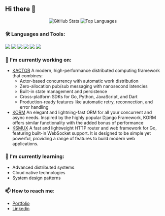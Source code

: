 ## Hi there 👋

<div align="center">
  <img src="https://github-readme-stats.vercel.app/api?username=kamalshkeir&show_icons=true&theme=transparent" alt="GitHub Stats" />
  <img src="https://github-readme-stats.vercel.app/api/top-langs/?username=kamalshkeir&layout=compact&theme=transparent" alt="Top Languages" />
</div>

### 🛠️ Languages and Tools:
<div>
  <img src="https://img.shields.io/badge/Go-00ADD8?style=for-the-badge&logo=go&logoColor=white" />
  <img src="https://img.shields.io/badge/Python-3776AB?style=for-the-badge&logo=python&logoColor=white" />
  <img src="https://img.shields.io/badge/JavaScript-F7DF1E?style=for-the-badge&logo=javascript&logoColor=black" />
  <img src="https://img.shields.io/badge/Docker-2496ED?style=for-the-badge&logo=docker&logoColor=white" />
  <img src="https://img.shields.io/badge/Git-F05032?style=for-the-badge&logo=git&logoColor=white" />
  <img src="https://img.shields.io/badge/Linux-FCC624?style=for-the-badge&logo=linux&logoColor=black" />
</div>

### 🔭 I'm currently working on:
- [KACTOR](https://github.com/kamalshkeir/kactor) A modern, high-performance distributed computing framework that combines:
  - Actor-based concurrency with automatic work distribution
  - Zero-allocation pub/sub messaging with nanosecond latencies
  - Built-in state management and persistence
  - Cross-platform SDKs for Go, Python, JavaScript, and Dart
  - Production-ready features like automatic retry, reconnection, and error handling
- [KORM](https://korm.kamalshkeir.dev) An elegant and lightning-fast ORM for all your concurrent and async needs. Inspired by the highly popular Django Framework, KORM offers similar functionality with the added bonus of performance
- [KSMUX](https://github.com/kamalshkeir/ksmux) A fast and lightweight HTTP router and web framework for Go, featuring built-in WebSocket support. It is designed to be simple yet powerful, providing a range of features to build modern web applications.

### 🌱 I'm currently learning:
- Advanced distributed systems
- Cloud native technologies
- System design patterns

### 📫 How to reach me:
- [Portfolio](https://kamalshkeir.dev)
- [Linkedin](https://www.linkedin.com/in/kamal-shkeir)
